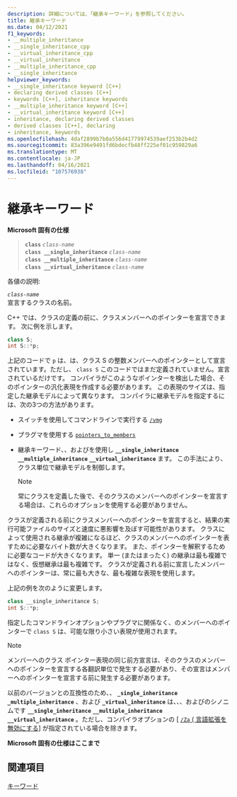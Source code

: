 ```yaml
---
description: 詳細については、「継承キーワード」を参照してください。
title: 継承キーワード
ms.date: 04/12/2021
f1_keywords:
- __multiple_inheritance
- __single_inheritance_cpp
- __virtual_inheritance_cpp
- __virtual_inheritance
- __multiple_inheritance_cpp
- __single_inheritance
helpviewer_keywords:
- __single_inheritance keyword [C++]
- declaring derived classes [C++]
- keywords [C++], inheritance keywords
- __multiple_inheritance keyword [C++]
- __virtual_inheritance keyword [C++]
- inheritance, declaring derived classes
- derived classes [C++], declaring
- inheritance, keywords
ms.openlocfilehash: 4daf2899b7b0a556d41779974539aef253b2b4d2
ms.sourcegitcommit: 83a396e9491fd6bdecfb48ff225ef01c959829a6
ms.translationtype: MT
ms.contentlocale: ja-JP
ms.lasthandoff: 04/16/2021
ms.locfileid: "107576938"
---
```

# <a name="inheritance-keywords"></a>継承キーワード

**Microsoft 固有の仕様**

> **`class`** *`class-name`*\
> **`class __single_inheritance`** *`class-name`*\
> **`class __multiple_inheritance`** *`class-name`*\
> **`class __virtual_inheritance`** *`class-name`*

各値の説明:

*`class-name`*<br/>
宣言するクラスの名前。

C++ では、クラスの定義の前に、クラスメンバーへのポインターを宣言できます。 次に例を示します。

```cpp
class S;
int S::*p;
```

上記のコードで `p` は、は、クラス S の整数メンバーへのポインターとして宣言されています。ただし、 `class S` このコードではまだ定義されていません。宣言されているだけです。 コンパイラがこのようなポインターを検出した場合、そのポインターの汎化表現を作成する必要があります。 この表現のサイズは、指定した継承モデルによって異なります。 コンパイラに継承モデルを指定するには、次の3つの方法があります。

- スイッチを使用してコマンドラインで実行する [`/vmg`](../build/reference/vmb-vmg-representation-method.md)

- プラグマを使用する [`pointers_to_members`](../preprocessor/pointers-to-members.md)

- 継承キーワード、、およびを使用し **`__single_inheritance`** **`__multiple_inheritance`** **`__virtual_inheritance`** ます。 この手法により、クラス単位で継承モデルを制御します。

    > [!NOTE]
    >  常にクラスを定義した後で、そのクラスのメンバーへのポインターを宣言する場合は、これらのオプションを使用する必要がありません。

クラスが定義される前にクラスメンバーへのポインターを宣言すると、結果の実行可能ファイルのサイズと速度に悪影響を及ぼす可能性があります。 クラスによって使用される継承が複雑になるほど、クラスのメンバーへのポインターを表すために必要なバイト数が大きくなります。 また、ポインターを解釈するために必要なコードが大きくなります。 単一 (またはまったく) の継承は最も複雑ではなく、仮想継承は最も複雑です。 クラスが定義される前に宣言したメンバーへのポインターは、常に最も大きな、最も複雑な表現を使用します。

上記の例を次のように変更します。

```cpp
class __single_inheritance S;
int S::*p;
```

指定したコマンドラインオプションやプラグマに関係なく、のメンバーへのポインターで `class S` は、可能な限り小さい表現が使用されます。

> [!NOTE]
> メンバーへのクラス ポインター表現の同じ前方宣言は、そのクラスのメンバーへのポインターを宣言する各翻訳単位で発生する必要があり、その宣言はメンバーへのポインターを宣言する前に発生する必要があります。

以前のバージョンとの互換性のため、、 **`_single_inheritance`** **`_multiple_inheritance`** 、および **`_virtual_inheritance`** は、、、およびのシノニムです **`__single_inheritance`** **`__multiple_inheritance`** **`__virtual_inheritance`** 。ただし、コンパイラオプションの [ [ `/Za` \( 言語拡張を無効にする](../build/reference/za-ze-disable-language-extensions.md)] が指定されている場合を除きます。

**Microsoft 固有の仕様はここまで**

## <a name="see-also"></a>関連項目

[キーワード](../cpp/keywords-cpp.md)

